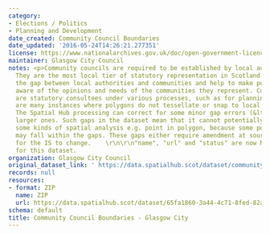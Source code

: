 ```yaml
---
category:
- Elections / Politics
- Planning and Development
date_created: Community Council Boundaries
date_updated: '2016-05-24T14:26:21.277351'
license: https://www.nationalarchives.gov.uk/doc/open-government-licence/version/3/
maintainer: Glasgow City Council
notes: <p>Community councils are required to be established by local authorities.
  They are the most local tier of statutory representation in Scotland. They bridge
  the gap between local authorities and communities and help to make public bodies
  aware of the opinions and needs of the communities they represent. Community councils
  are statutory consultees under various processes, such as for planning applications.\r\n\r\nThere
  are many instances where polygons do not tessellate or snap to local authority boundaries.
  The Spatial Hub processing can correct for some minor gap errors (&lt;5m) but not
  larger ones. Such gaps in the dataset mean that it cannot potentially be used for
  some kinds of spatial analysis e.g. point in polygon, because some point locations
  may fall within the gaps. These gaps either require amendment at source or approval
  for the IS to change.    \r\n\r\n"name", "url" and "status" are now MANDATORY fields
  for this dataset.                                                                                                                                                                                                                                                                                                                                                                                                                                                                                                                                                                                                                                                                                                                                                                                                                                                                                                                                                                                                                                                                                                                                                                                                                                                                                                                                                                                                                                                                                                                                                                                                                           </p>
organization: Glasgow City Council
original_dataset_link: ' https://data.spatialhub.scot/dataset/community_council_boundaries-gc'
records: null
resources:
- format: ZIP
  name: ZIP
  url: https://data.spatialhub.scot/dataset/65fa1860-3a44-4c71-8fed-82a9ba0e096e/resource/ded5f05a-4ee7-4981-940c-650e0b6b5352/download/community_councils.zip
schema: default
title: Community Council Boundaries - Glasgow City
---
```

